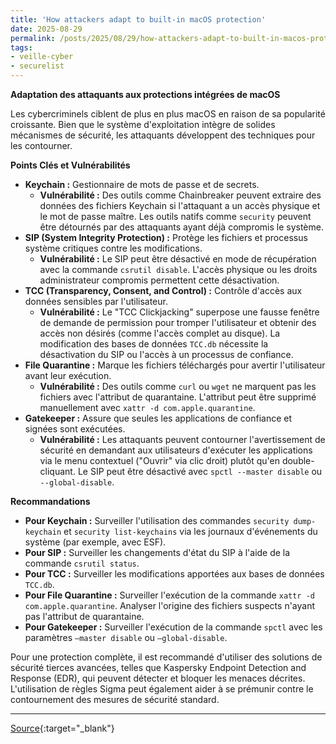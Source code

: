 ```yaml
---
title: 'How attackers adapt to built-in macOS protection'
date: 2025-08-29
permalink: /posts/2025/08/29/how-attackers-adapt-to-built-in-macos-protection/
tags:
- veille-cyber
- securelist
---
```

**Adaptation des attaquants aux protections intégrées de macOS**

Les cybercriminels ciblent de plus en plus macOS en raison de sa popularité croissante. Bien que le système d'exploitation intègre de solides mécanismes de sécurité, les attaquants développent des techniques pour les contourner.

**Points Clés et Vulnérabilités**

*   **Keychain :** Gestionnaire de mots de passe et de secrets.
    *   **Vulnérabilité :** Des outils comme Chainbreaker peuvent extraire des données des fichiers Keychain si l'attaquant a un accès physique et le mot de passe maître. Les outils natifs comme `security` peuvent être détournés par des attaquants ayant déjà compromis le système.
*   **SIP (System Integrity Protection) :** Protège les fichiers et processus système critiques contre les modifications.
    *   **Vulnérabilité :** Le SIP peut être désactivé en mode de récupération avec la commande `csrutil disable`. L'accès physique ou les droits administrateur compromis permettent cette désactivation.
*   **TCC (Transparency, Consent, and Control) :** Contrôle d'accès aux données sensibles par l'utilisateur.
    *   **Vulnérabilité :** Le "TCC Clickjacking" superpose une fausse fenêtre de demande de permission pour tromper l'utilisateur et obtenir des accès non désirés (comme l'accès complet au disque). La modification des bases de données `TCC.db` nécessite la désactivation du SIP ou l'accès à un processus de confiance.
*   **File Quarantine :** Marque les fichiers téléchargés pour avertir l'utilisateur avant leur exécution.
    *   **Vulnérabilité :** Des outils comme `curl` ou `wget` ne marquent pas les fichiers avec l'attribut de quarantaine. L'attribut peut être supprimé manuellement avec `xattr -d com.apple.quarantine`.
*   **Gatekeeper :** Assure que seules les applications de confiance et signées sont exécutées.
    *   **Vulnérabilité :** Les attaquants peuvent contourner l'avertissement de sécurité en demandant aux utilisateurs d'exécuter les applications via le menu contextuel ("Ouvrir" via clic droit) plutôt qu'en double-cliquant. Le SIP peut être désactivé avec `spctl --master disable` ou `--global-disable`.

**Recommandations**

*   **Pour Keychain :** Surveiller l'utilisation des commandes `security dump-keychain` et `security list-keychains` via les journaux d'événements du système (par exemple, avec ESF).
*   **Pour SIP :** Surveiller les changements d'état du SIP à l'aide de la commande `csrutil status`.
*   **Pour TCC :** Surveiller les modifications apportées aux bases de données `TCC.db`.
*   **Pour File Quarantine :** Surveiller l'exécution de la commande `xattr -d com.apple.quarantine`. Analyser l'origine des fichiers suspects n'ayant pas l'attribut de quarantaine.
*   **Pour Gatekeeper :** Surveiller l'exécution de la commande `spctl` avec les paramètres `–master disable` ou `–global-disable`.

Pour une protection complète, il est recommandé d'utiliser des solutions de sécurité tierces avancées, telles que Kaspersky Endpoint Detection and Response (EDR), qui peuvent détecter et bloquer les menaces décrites. L'utilisation de règles Sigma peut également aider à se prémunir contre le contournement des mesures de sécurité standard.

---
[Source](https://securelist.com/macos-security-and-typical-attacks/117367/){:target="_blank"}

